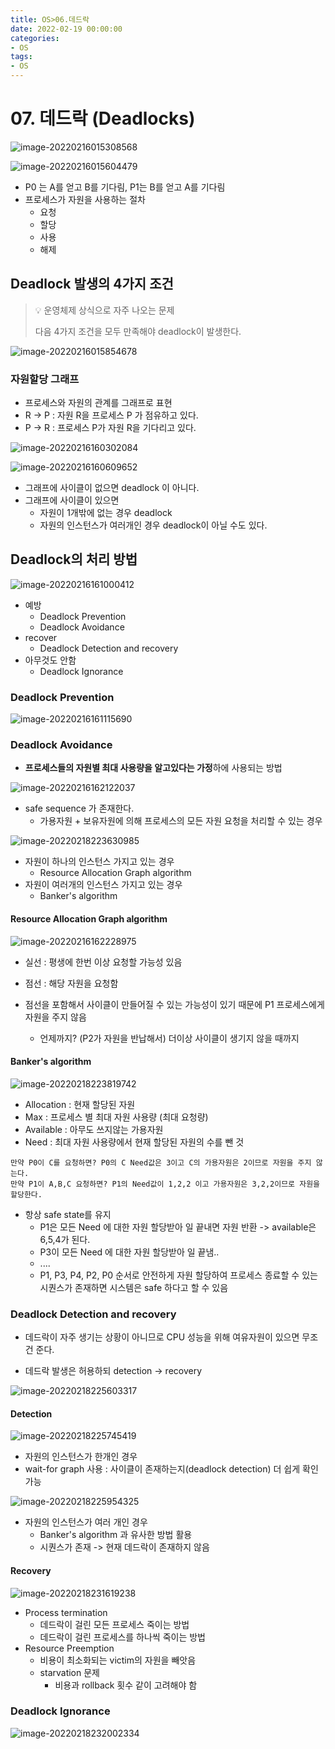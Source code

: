 ```yaml
---
title: OS>06.데드락
date: 2022-02-19 00:00:00
categories: 
- OS
tags:
- OS
---
```


# 07. 데드락 (Deadlocks)

![image-20220216015308568](image-20220216015308568.png)

![image-20220216015604479](image-20220216015604479.png)

* P0 는 A를 얻고 B를 기다림, P1는 B를 얻고 A를 기다림
* 프로세스가 자원을 사용하는 절차
  * 요청
  * 할당
  * 사용
  * 해제

## Deadlock 발생의 4가지 조건

> 💡 운영체제 상식으로 자주 나오는 문제
>
> 다음 4가지 조건을 모두 만족해야 deadlock이 발생한다.

![image-20220216015854678](image-20220216015854678.png)

### 자원할당 그래프

* 프로세스와 자원의 관계를 그래프로 표현
* R -> P : 자원 R을 프로세스 P 가 점유하고 있다.
* P -> R : 프로세스 P가 자원 R을 기다리고 있다.

![image-20220216160302084](image-20220216160302084.png)

![image-20220216160609652](image-20220216160609652.png)

* 그래프에 사이클이 없으면 deadlock 이 아니다.
* 그래프에 사이클이 있으면
  * 자원이 1개밖에 없는 경우 deadlock
  * 자원의 인스턴스가 여러개인 경우 deadlock이 아닐 수도 있다.

## Deadlock의 처리 방법

![image-20220216161000412](image-20220216161000412.png)

* 예방
  * Deadlock Prevention
  * Deadlock Avoidance
* recover
  * Deadlock Detection and recovery
* 아무것도 안함
  * Deadlock Ignorance

### Deadlock Prevention

![image-20220216161115690](image-20220216161115690.png)

### Deadlock Avoidance

* **프로세스들의 자원별 최대 사용량을 알고있다는 가정**하에 사용되는 방법

![image-20220216162122037](image-20220216162122037.png)

* safe sequence 가 존재한다.
  * 가용자원 + 보유자원에 의해 프로세스의 모든 자원 요청을 처리할 수 있는 경우

![image-20220218223630985](image-20220218223630985.png)

* 자원이 하나의 인스턴스 가지고 있는 경우
  * Resource Allocation Graph algorithm
* 자원이 여러개의 인스턴스 가지고 있는 경우
  * Banker's algorithm

#### Resource Allocation Graph algorithm

![image-20220216162228975](image-20220216162228975.png)

* 실선 : 평생에 한번 이상 요청할 가능성 있음
* 점선 : 해당 자원을 요청함

* 점선을 포함해서 사이클이 만들어질 수 있는 가능성이 있기 때문에 P1 프로세스에게 자원을 주지 않음
  * 언제까지? (P2가 자원을 반납해서) 더이상 사이클이 생기지 않을 때까지

#### Banker's algorithm

![image-20220218223819742](image-20220218223819742.png)

* Allocation : 현재 할당된 자원
* Max : 프로세스 별 최대 자원 사용량 (최대 요청량)
* Available : 아무도 쓰지않는 가용자원
* Need : 최대 자원 사용량에서 현재 할당된 자원의 수를 뺀 것

```
만약 P0이 C를 요청하면? P0의 C Need값은 3이고 C의 가용자원은 2이므로 자원을 주지 않는다.
만약 P1이 A,B,C 요청하면? P1의 Need값이 1,2,2 이고 가용자원은 3,2,2이므로 자원을 할당한다.
```

* 항상 safe state를 유지
  * P1은 모든 Need 에 대한 자원 할당받아 일 끝내면 자원 반환 -> available은 6,5,4가 된다.
  * P3이 모든 Need 에 대한 자원 할당받아 일 끝냄..
  * ....
  * P1, P3, P4, P2, P0 순서로 안전하게 자원 할당하여 프로세스 종료할 수 있는 시퀀스가 존재하면 시스템은 safe 하다고 할 수 있음

### Deadlock Detection and recovery

* 데드락이 자주 생기는 상황이 아니므로 CPU 성능을 위해 여유자원이 있으면 무조건 준다.

* 데드락 발생은 허용하되 detection -> recovery 

![image-20220218225603317](image-20220218225603317.png)

#### Detection

![image-20220218225745419](image-20220218225745419.png)

* 자원의 인스턴스가 한개인 경우
* wait-for graph 사용 : 사이클이 존재하는지(deadlock detection) 더 쉽게 확인 가능

![image-20220218225954325](image-20220218225954325.png)

* 자원의 인스턴스가 여러 개인 경우
  * Banker's algorithm 과 유사한 방법 활용
  * 시퀀스가 존재 -> 현재 데드락이 존재하지 않음

#### Recovery

![image-20220218231619238](image-20220218231619238.png)

* Process termination
  * 데드락이 걸린 모든 프로세스 죽이는 방법
  * 데드락이 걸린 프로세스를 하나씩 죽이는 방법
* Resource Preemption
  * 비용이 최소화되는 victim의 자원을 빼앗음
  * starvation 문제
    * 비용과 rollback 횟수 같이 고려해야 함

### Deadlock Ignorance

![image-20220218232002334](image-20220218232002334-16458848355232.png)
